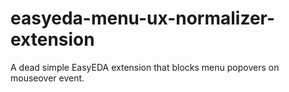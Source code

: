 # easyeda-menu-ux-normalizer-extension
A dead simple EasyEDA extension that blocks menu popovers on mouseover event.
